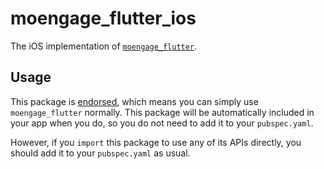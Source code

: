 # moengage\_flutter\_ios

The iOS implementation of [`moengage_flutter`][1].

## Usage

This package is [endorsed][2], which means you can simply use `moengage_flutter`
normally. This package will be automatically included in your app when you do,
so you do not need to add it to your `pubspec.yaml`.

However, if you `import` this package to use any of its APIs directly, you
should add it to your `pubspec.yaml` as usual.

[1]: https://pub.dev/packages/moengage_flutter
[2]: https://flutter.dev/docs/development/packages-and-plugins/developing-packages#endorsed-federated-plugin